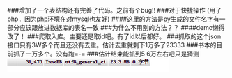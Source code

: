 ###增加了一个表结构还有完善了代码。之前有个bug!!
###对于快捷操作 (用了php，因为php环境在对mysql也友好)
####这里的方法是py生成的文件名字有一部分应该跟放进数据库的表名一致
###为什么不用别的方法？？
####demo懒得改了！
###爬取入库。主要还是取id吧。有了id以后都好。
###抓取的这个json接口只有3W多个而且还没有去重。估计去重就剩下1万多了23333
###书本的目前抓了一万多个。没有跑=-=
###估计结束能抓到5  6万左右吧只是猜测
![sql.png](./sql.png)


